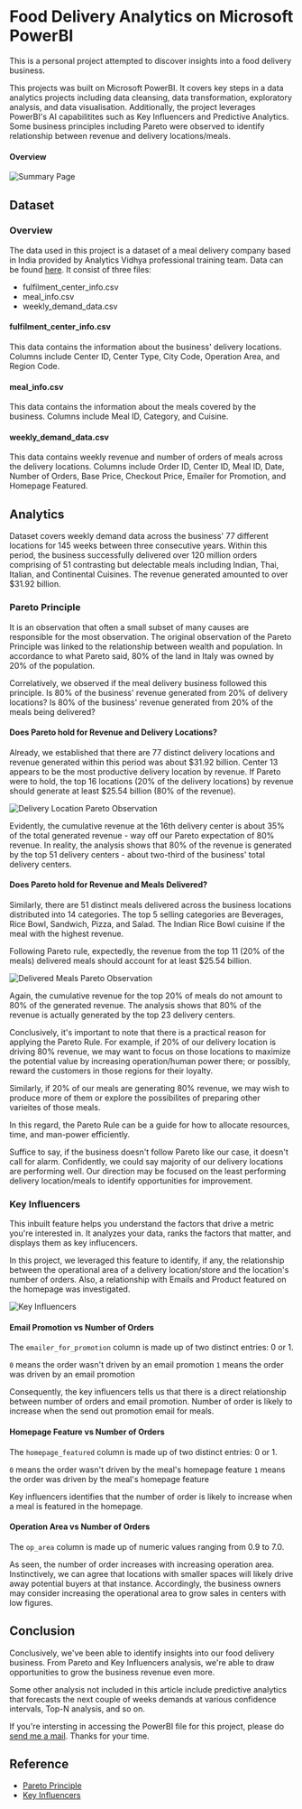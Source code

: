 # Food Delivery Analytics on Microsoft PowerBI

This is a personal project attempted to discover insights into a food delivery business.

This projects was built on Microsoft PowerBI. It covers key steps in a data analytics projects including data cleansing, data transformation, exploratory analysis, and data visualisation. Additionally, the project leverages PowerBI's AI capabilitites such as Key Influencers and Predictive Analytics. Some business principles including Pareto were observed to identify relationship between revenue and delivery locations/meals. 

#### Overview

![Summary Page](images/overview.png)

## Dataset

### Overview

The data used in this project is a dataset of a meal delivery company based in India provided by Analytics Vidhya professional training team. Data can be found [here](data). It consist of three files:

* fulfilment_center_info.csv
* meal_info.csv
* weekly_demand_data.csv

#### fulfilment_center_info.csv

This data contains the information about the business' delivery locations. Columns include Center ID, Center Type, City Code, Operation Area, and Region Code.

#### meal_info.csv

This data contains the information about the meals covered by the business. Columns include Meal ID, Category, and Cuisine.

#### weekly_demand_data.csv

This data contains weekly revenue and number of orders of meals across the delivery locations. Columns include Order ID, Center ID, Meal ID, Date, Number of Orders, Base Price, Checkout Price, Emailer for Promotion, and Homepage Featured.

## Analytics

Dataset covers weekly demand data across the business' 77 different locations for 145 weeks between three consecutive years. Within this period, the business successfully delivered over 120 million orders comprising of 51 contrasting but delectable meals including Indian, Thai, Italian, and Continental Cuisines. The revenue generated amounted to over $31.92 billion.

### Pareto Principle

It is an observation that often a small subset of many causes are responsible for the most observation. The original observation of the Pareto Principle was linked to the relationship between wealth and population. In accordance to what Pareto said, 80% of the land in Italy was owned by 20% of the population.

Correlatively, we observed if the meal delivery business followed this principle. Is 80% of the business' revenue generated from 20% of delivery locations? Is 80% of the business' revenue generated from 20% of the meals being delivered?

#### Does Pareto hold for Revenue and Delivery Locations?

Already, we established that there are 77 distinct delivery locations and revenue generated within this period was about $31.92 billion. Center 13 appears to be the most productive delivery location by revenue. If Pareto were to hold, the top 16 locations (20% of the delivery locations) by revenue should generate at least $25.54 billion (80% of the revenue).

![Delivery Location Pareto Observation](images/center-pareto.png)

Evidently, the cumulative revenue at the 16th delivery center is about 35% of the total generated revenue - way off our Pareto expectation of 80% revenue. In reality, the analysis shows that 80% of the revenue is generated by the top 51 delivery centers - about two-third of the business' total delivery centers.

#### Does Pareto hold for Revenue and Meals Delivered?

Similarly, there are 51 distinct meals delivered across the business locations distributed into 14 categories. The top 5 selling categories are Beverages, Rice Bowl, Sandwich, Pizza, and Salad. The Indian Rice Bowl cuisine if the meal with the highest revenue.

Following Pareto rule, expectedly, the revenue from the top 11 (20% of the meals) delivered meals should account for at least $25.54 billion.

![Delivered Meals Pareto Observation](images/meal-pareto.png)

Again, the cumulative revenue for the top 20% of meals do not amount to 80% of the generated revenue. The analysis shows that 80% of the revenue is actually generated by the top 23 delivery centers.

Conclusively, it's important to note that there is a practical reason for applying the Pareto Rule. For example, if 20% of our delivery location is driving 80% revenue, we may want to focus on those locations to maximize the potential value by increasing operation/human power there; or possibly, reward the customers in those regions for their loyalty. 

Similarly, if 20% of our meals are generating 80% revenue, we may wish to produce more of them or explore the possibilites of preparing other varieites of those meals.

In this regard, the Pareto Rule can be a guide for how to allocate resources, time, and man-power efficiently.

Suffice to say, if the business doesn't follow Pareto like our case, it doesn't call for alarm. Confidently, we could say majority of our delivery locations are performing well. Our direction may be focused on the least performing delivery location/meals to identify opportunities for improvement.

### Key Influencers

This inbuilt feature helps you understand the factors that drive a metric you're interested in. It analyzes your data, ranks the factors that matter, and displays them as key influcencers.

In this project, we leveraged this feature to identify, if any, the relationship between the operational area of a delivery location/store and the location's number of orders. Also, a relationship with Emails and Product featured on the homepage was investigated.


![Key Influencers](images/key-influencers.png)

#### Email Promotion vs Number of Orders

The `emailer_for_promotion` column is made up of two distinct entries: 0 or 1. 

`0` means the order wasn't driven by an email promotion
`1` means the order was driven by an email promotion

Consequently, the key influencers tells us that there is a direct relationship between number of orders and email promotion. Number of order is likely to increase when the send out promotion email for meals.

#### Homepage Feature vs Number of Orders

The `homepage_featured` column is made up of two distinct entries: 0 or 1. 

`0` means the order wasn't driven by the meal's homepage feature
`1` means the order was driven by the meal's homepage feature

Key influencers identifies that the number of order is likely to increase when a meal is featured in the homepage.

#### Operation Area vs Number of Orders

The `op_area` column is made up of numeric values ranging from 0.9 to 7.0. 

As seen, the number of order increases with increasing operation area. Instinctively, we can agree that locations with smaller spaces will likely drive away potential buyers at that instance. Accordingly, the business owners may consider increasing the operational area to grow sales in centers with low figures.

## Conclusion

Conclusively, we've been able to identify insights into our food delivery business. From Pareto and Key Influencers analysis, we're able to draw opportunities to grow the business revenue even more.

Some other analysis not included in this article include predictive analytics that forecasts the next couple of weeks demands at various confidence intervals, Top-N analysis, and so on.

If you're intersting in accessing the PowerBI file for this project, please do [send me a mail](mailto:chidindego@gmail.com). Thanks for your time. 

## Reference

*   [Pareto Principle](https://www.investopedia.com/terms/p/paretoprinciple.asp)
*   [Key Influencers](https://learn.microsoft.com/en-us/power-bi/visuals/power-bi-visualization-influencers?tabs=powerbi-desktop)

